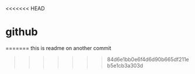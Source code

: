 <<<<<<< HEAD
# github
=======
this is readme on another commit
>>>>>>> 84d6e1bb0e6f4d6d90b665df211eb5e1cb3a303d
